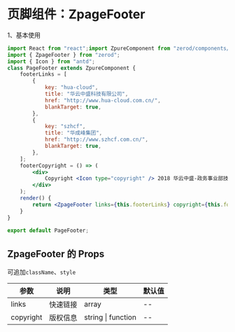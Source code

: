 # 页脚组件：ZpageFooter

1、基本使用

<div class="z-demo-box" data-render="demo1" data-title="基本使用"></div>

```jsx
import React from "react";import ZpureComponent from "zerod/components/ZpureComponent";
import { ZpageFooter } from "zerod";
import { Icon } from "antd";
class PageFooter extends ZpureComponent {
	footerLinks = [
		{
			key: "hua-cloud",
			title: "华云中盛科技有限公司",
			href: "http://www.hua-cloud.com.cn/",
			blankTarget: true,
		},
		{
			key: "szhcf",
			title: "华成峰集团",
			href: "http://www.szhcf.com.cn/",
			blankTarget: true,
		},
	];
	footerCopyright = () => (
		<div>
			Copyright <Icon type="copyright" /> 2018 华云中盛-政务事业部技术团队出品
		</div>
	);
	render() {
		return <ZpageFooter links={this.footerLinks} copyright={this.footerCopyright} />;
	}
}

export default PageFooter;
```

## ZpageFooter 的 Props

可追加`className`、`style`

<table>
	<thead>
		<tr>
			<th>参数</th>
			<th>说明</th>
			<th>类型</th>
			<th>默认值</th>
		</tr>
	</thead>
	<tbody>
		<tr>
			<td>links</td>
			<td>快速链接</td>
			<td>array</td>
			<td>--</td>
		</tr>
		<tr>
			<td><i class="zero-icon zerod-shengchangzhouqi"></i> copyright</td>
			<td>版权信息</td>
			<td>string | function</td>
			<td>--</td>
		</tr>
	</tbody>
</table>
